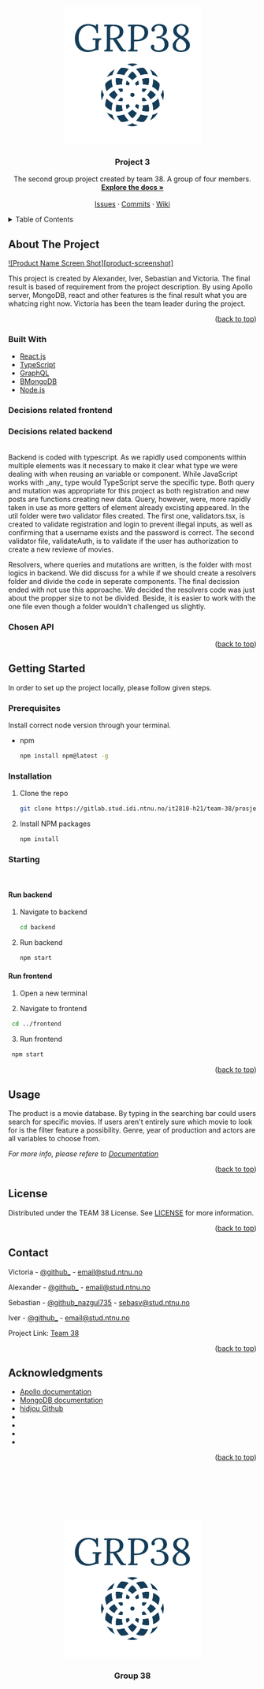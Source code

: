 <div id="top"></div>


<!-- PROJECT SHIELDS -->
<!--
*** This layout reused from an other project Sebastian has created. 
*** Sebastian is the author of the original version with some inspiration from the web.
-->

<!-- PROJECT LOGO -->
<br />
<div align="center">
  <a href="https://gitlab.stud.idi.ntnu.no/it2810-h21/team-38/prosjekt-3">
    <img src="docs/logo.svg" alt="Logo" width="280" height="280">
  </a>

<h3 align="center">Project 3</h3>

  <p align="center">
    The second group project created by team 38. A group of four members. 
    <br />
    <a href="https://gitlab.stud.idi.ntnu.no/it2810-h21/team-38/prosjekt-3"><strong>Explore the docs »</strong></a>
    <br />
    <br />
    <a href="https://gitlab.stud.idi.ntnu.no/it2810-h21/team-38/prosjekt-3/-/issues">Issues</a>
    ·
    <a href="https://gitlab.stud.idi.ntnu.no/it2810-h21/team-38/prosjekt-3/-/commits/master">Commits</a>
    ·
    <a href="https://gitlab.stud.idi.ntnu.no/it2810-h21/team-38/prosjekt-3/-/wikis/home">Wiki</a>
  </p>
</div>



<!-- TABLE OF CONTENTS -->
<details>
  <summary>Table of Contents</summary>
  <ol>
    <li>
      <a href="#about-the-project">About The Project</a>
      <ul>
        <li><a href="#built-with">Built With</a></li>
      </ul>
    </li>
    <li>
      <a href="#getting-started">Getting Started</a>
      <ul>
        <li><a href="#prerequisites">Prerequisites</a></li>
        <li><a href="#installation">Installation</a></li>
        <li><a href="#starting">Starting</a></li>
      </ul>
    </li>
    <li><a href="#usage">Usage</a></li>
    <li><a href="#license">License</a></li>
    <li><a href="#contact">Contact</a></li>
    <li><a href="#acknowledgments">Acknowledgments</a></li>
  </ol>
</details>



<!-- ABOUT THE PROJECT -->
## About The Project

[![Product Name Screen Shot][product-screenshot]](https://example.com)

This project is created by Alexander, Iver, Sebastian and Victoria. The final result is based of requirement from the project description. By using Apollo server, MongoDB, react and other features is the final result what you are whatcing right now. Victoria has been the team leader during the project.

<div align="right">(<a href="#top">back to top</a>)</div>



### Built With

* [React.js](https://reactjs.org/)
* [TypeScript](https://www.typescriptlang.org/)
* [GraphQL](https://www.apollographql.com/docs/)
* [BMongoDB](https://www.mongodb.com)
* [Node.js](https://node.com)


### Decisions related frontend 

### Decisions related backend
</br>
Backend is coded with typescript. As we rapidly used components within multiple elements was it necessary to make it clear what type we were dealing with when reusing an variable or component. While JavaScript works with _any_ type would TypeScript serve the specific type. 
Both query and mutation was appropriate for this project as both registration and new posts are functions creating new data. Query, however, were, more rapidly taken in use as more getters of element already excisting appeared. In the util folder were two validator files created. The first one, validators.tsx, is created to validate registration and login to prevent illegal inputs, as well as confirming that a username exists and the password is correct. The second validator file, validateAuth, is to validate if the user has authorization to create a new reviewe of movies. 

Resolvers, where queries and mutations are written, is the folder with most logics in backend. We did discuss for a while if we should create a resolvers folder and divide the code in seperate components. The final decission ended with not use this approache. We decided the resolvers code was just about the propper size to not be divided. Beside, it is easier to work with the one file even though a folder wouldn't challenged us slightly.



### Chosen API

<div align="right">(<a href="#top">back to top</a>)</div>



<!-- GETTING STARTED -->
## Getting Started

In order to set up the project locally, please follow given steps. 

### Prerequisites
Install correct node version through your terminal.
* npm
  ```sh
  npm install npm@latest -g
  ```

### Installation

1. Clone the repo
   ```sh
   git clone https://gitlab.stud.idi.ntnu.no/it2810-h21/team-38/prosjekt-3.git
   ```
2. Install NPM packages
   ```sh
   npm install
   ```

### Starting
</br>

#### Run backend

1. Navigate to backend
   ```sh
   cd backend
   ```
2. Run backend
   ```sh
   npm start
   ```

#### Run frontend
1. Open a new terminal

2. Navigate to frontend 
  ```sh
   cd ../frontend
   ```
3. Run frontend 
  ```sh
   npm start
   ```

<div align="right">(<a href="#top">back to top</a>)</div>



<!-- USAGE EXAMPLES -->
## Usage

The product is a movie database. By typing in the searching bar could users search for specific movies. If users aren't entirely sure which movie to look for is the filter feature a possibility. Genre, year of production and actors are all variables to choose from.  


_For more info, please refere to [Documentation](https://gitlab.stud.idi.ntnu.no/it2810-h21/team-38/prosjekt-3/docs)_

<div align="right">(<a href="#top">back to top</a>)</div>


<!-- LICENSE -->
## License

Distributed under the TEAM 38 License. See [LICENSE](https://gitlab.stud.idi.ntnu.no/it2810-h21/team-38/prosjekt-3/docs/LICENSE.txt) for more information.

<div align="right">(<a href="#top">back to top</a>)</div>



<!-- CONTACT -->
## Contact

Victoria - [@github_](https://github.com/) - email@stud.ntnu.no

Alexander - [@github_](https://github.com/) - email@stud.ntnu.no

Sebastian - [@github_nazgul735](https://github.com/nazgul735) - sebasv@stud.ntnu.no

Iver - [@github_](https://github.com/) - email@stud.ntnu.no

Project Link: [Team 38](https://gitlab.stud.idi.ntnu.no/it2810-h21/team-38)

<div align="right">(<a href="#top">back to top</a>)</div>



<!-- ACKNOWLEDGMENTS -->
## Acknowledgments

* [Apollo documentation](https://www.apollographql.com/docs/)
* [MongoDB documentation](https://docs.mongodb.com/)
* [hidjou Github](https://github.com/hidjou/classsed-graphql-mern-apollo/tree/master)
* []()
* []()
* []()
* []()
<div align="right">(<a href="#top">back to top</a>)</div>

<br />
<br />
<br />
<br />
<br />
<br />
<br />
<div align="center">
  <a href="https://gitlab.stud.idi.ntnu.no/it2810-h21/team-38/prosjekt-3">
    <img src="docs/logo.svg" alt="Logo" width="280" height="280">
  </a>

<h3 align="center">Group 38</h3>
</div>
